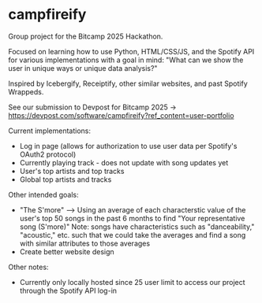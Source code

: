 # campfireify
Group project for the Bitcamp 2025 Hackathon.

Focused on learning how to use Python, HTML/CSS/JS, and the Spotify API for various implementations with a goal in mind: "What can we show the user in unique ways or unique data analysis?"

Inspired by Icebergify, Receiptify, other similar websites, and past Spotify Wrappeds.

See our submission to Devpost for Bitcamp 2025 -> https://devpost.com/software/campfireify?ref_content=user-portfolio

Current implementations:
- Log in page (allows for authorization to use user data per Spotify's OAuth2 protocol)
- Currently playing track - does not update with song updates yet
- User's top artists and top tracks
- Global top artists and tracks

Other intended goals:
-  "The S'more" --> Using an average of each characterstic value of the user's top 50 songs in the past 6 months to find "Your representative song (S'more)"
Note: songs have characteristics such as "danceability," "acoustic," etc. such that we could take the averages and find a song with similar attributes to those averages
- Create better website design

Other notes:
- Currently only locally hosted since 25 user limit to access our project through the Spotify API log-in
